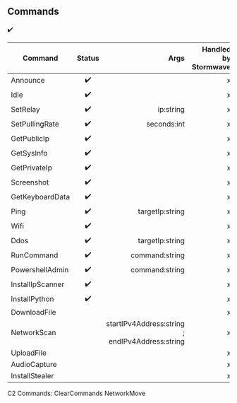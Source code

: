 
## Commands

✔️

| Command          | Status |                                            Args | Handled by Stormwave | Handled by C2 | Handled in C2 website | 
|------------------|:------:|------------------------------------------------:|---------------------:|--------------:|----------------------:|
| Announce         |   ✔️   |                                                 |                    x |            no |                    no |
| Idle             |   ✔️   |                                                 |                    x |            no |                    no |
| SetRelay         |   ✔️   |                                       ip:string |                    x |             x |                   yes |
| SetPullingRate   |   ✔️   |                                     seconds:int |                    x |             x |                   yes |
| GetPublicIp      |   ✔️   |                                                 |                    x |             x |                   yes |
| GetSysInfo       |   ✔️   |                                                 |                    x |             x |                   yes |
| GetPrivateIp     |   ✔️   |                                                 |                    x |             x |                   yes |
| Screenshot       |   ✔️   |                                                 |                    x |             x |                   yes |
| GetKeyboardData  |   ✔️   |                                                 |                    x |             x |                   yes |
| Ping             |   ✔️   |                                 targetIp:string |                    x |             x |                   yes |
| Wifi             |   ✔️   |                                                 |                    x |             x |                   yes |
| Ddos             |   ✔️   |                                 targetIp:string |                    x |             x |                   yes |
| RunCommand       |   ✔️   |                                  command:string |                    x |             x |                   yes |
| PowershellAdmin  |   ✔️   |                                  command:string |                    x |             x |                   yes |
| InstallIpScanner |   ✔️   |                                                 |                    x |             x |                   yes |
| InstallPython    |  ✔️    |                                                 |                    x |             x |                   yes |
| DownloadFile     |        |                                                 |                    x |             x |                   yes |
| NetworkScan      |        | startIPv4Address:string ; endIPv4Address:string |                    x |             x |                   yes |
| UploadFile       |        |                                                 |                    x |             x |                   yes |
| AudioCapture     |        |                                                 |                    x |             x |                   yes |
| InstallStealer   |        |                                                 |                    x |             x |                   yes |


C2 Commands:
ClearCommands
NetworkMove
